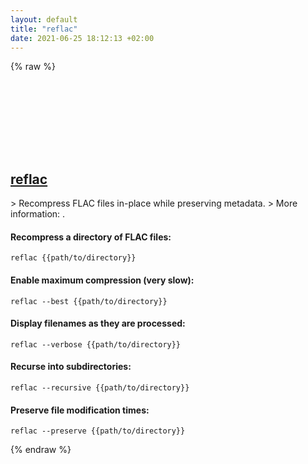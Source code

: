 ```yaml
---
layout: default
title: "reflac"
date: 2021-06-25 18:12:13 +02:00
---
```

{% raw %}
<h2 id="reflac">
  <a href="/en/common/reflac.html">reflac</a> <a href="#reflac"><svg class="icon">
    <use href="/assets/images/unicode_sprite.svg#link" />
  </svg></a>
</h2>
> Recompress FLAC files in-place while preserving metadata.
> More information: <https://github.com/chungy/reflac>.

#### Recompress a directory of FLAC files:
```shell
reflac {{path/to/directory}}
```
#### Enable maximum compression (very slow):
```shell
reflac --best {{path/to/directory}}
```
#### Display filenames as they are processed:
```shell
reflac --verbose {{path/to/directory}}
```
#### Recurse into subdirectories:
```shell
reflac --recursive {{path/to/directory}}
```
#### Preserve file modification times:
```shell
reflac --preserve {{path/to/directory}}
```
{% endraw %}